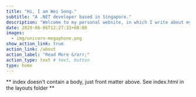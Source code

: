 ```yaml
---
title: "Hi, I am Wei Song."
subtitle: "A .NET developer based in Singapore."
description: "Welcome to my personal website, in which I write about my experience, gather my thoughts, and showcase my works."
date: 2020-06-06T12:27:33+08:00
images:
  - img/unicorn-megaphone.png
show_action_link: true
action_link: /about
action_label: "Read More &rarr;"
action_type: text # text, button
type: home
---
```


** index doesn't contain a body, just front matter above.
See index.html in the layouts folder **
